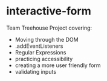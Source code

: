 # interactive-form

Team Treehouse Project covering:
- Moving through the DOM
- .addEventListeners
- Regular Expressions
- practicing accessibility
- creating a more user friendly form
- validating inputs


